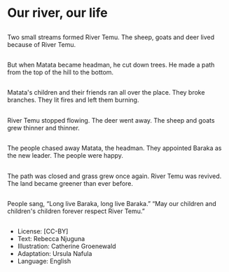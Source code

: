 # Our river, our life

##
Two small streams
formed River Temu. The
sheep, goats and deer
lived because of River
Temu.

##
But when Matata
became headman, he
cut down trees. He
made a path from the
top of the hill to the
bottom.

##
Matata's children and
their friends ran all over
the place. They broke
branches. They lit fires
and left them burning.

##
River Temu stopped flowing. The
deer went away. The sheep and
goats grew thinner and thinner.

##
The people chased away Matata,
the headman. They appointed
Baraka as the new leader. The
people were happy.

##
The path was closed
and grass grew once
again. River Temu was
revived. The land
became greener than
ever before.

##
People sang, “Long live
Baraka, long live
Baraka.” “May our
children and children's
children forever respect
River Temu.”

##
* License: [CC-BY]
* Text: Rebecca Njuguna
* Illustration: Catherine Groenewald
* Adaptation: Ursula Nafula
* Language: English
